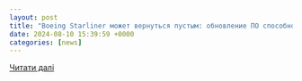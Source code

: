```yaml
---
layout: post
title: "Boeing Starliner может вернуться пустым: обновление ПО способно заблокировать стыковочный узел МКС"
date: 2024-08-10 15:39:59 +0000
categories: [news]
---
```


[Читати далі](https://overclockers.ru/blog/Global_Chronicles/show/173479/Boeing-Starliner-mozhet-vernut-sya-pustym-obnovlenie-PO-sposobno-zablokirovat-stykovochnyj-uzel-MKS)
